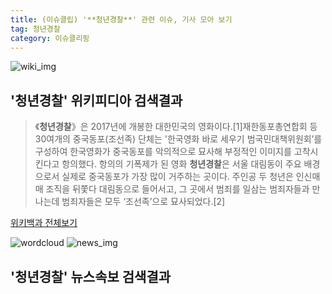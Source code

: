```yaml
---
title: (이슈클립) '**청년경찰**' 관련 이슈, 기사 모아 보기
tag: 청년경찰
category: 이슈클리핑
---
```

![wiki_img](https://user-images.githubusercontent.com/42597476/44503234-41136a80-a6d0-11e8-9071-6fc6418eafe4.png)
## **'**청년경찰**'** 위키피디아 검색결과
>《**청년경찰**》은 2017년에 개봉한 대한민국의 영화이다.[1]재한동포총연합회 등 30여개의 중국동포(조선족) 단체는 '한국영화 바로 세우기 범국민대책위원회’를 구성하여 한국영화가 중국동포를 악의적으로 묘사해 부정적인 이미지를 고착시킨다고 항의했다. 항의의 기폭제가 된 영화 **청년경찰**은 서울 대림동이 주요 배경으로서 실제로 중국동포가 가장 많이 거주하는 곳이다. 주인공 두 청년은 인신매매 조직을 뒤쫓다 대림동으로 들어서고, 그 곳에서 범죄를 일삼는 범죄자들과 만나는데 범죄자들은 모두 ‘조선족’으로 묘사되었다.[2]

<a href="https://ko.wikipedia.org/wiki/청년경찰" target="_blank">위키백과 전체보기</a>

![wordcloud](https://s3.ap-northeast-2.amazonaws.com/lyrics101-wordcloud/2018-09-25-1537883007.png)
![news_img](https://user-images.githubusercontent.com/42597476/44507050-1206f400-a6e4-11e8-8d98-7ffbfebb353f.png)
## **'**청년경찰**'** 뉴스속보 검색결과

